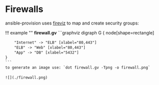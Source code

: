 # Firewalls

ansible-provision uses [fireviz](https://www.github.com/moshloop/fireviz) to map and create security groups:

!!! example ""
    **firewall.gv**
    ```graphviz
    digraph G {
        node[shape=rectangle]

        "Internet" -> "ELB" [xlabel="80,443"]
        "ELB" -> "Web" [xlabel="80,443"]
        "App" -> "DB" [xlabel="5432"]
    }
    ```
    to generate an image use: `dot firewall.gv -Tpng -o firewall.png`

    ![](./firewall.png)
